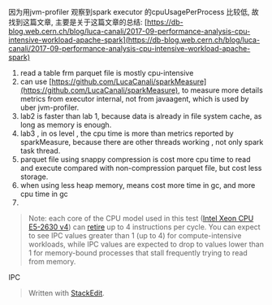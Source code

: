 因为用jvm-profiler 观察到spark executor 的cpuUsagePerProcess 比较低, 故找到这篇文章, 主要是关于这篇文章的总结: 
[https://db-blog.web.cern.ch/blog/luca-canali/2017-09-performance-analysis-cpu-intensive-workload-apache-spark](https://db-blog.web.cern.ch/blog/luca-canali/2017-09-performance-analysis-cpu-intensive-workload-apache-spark)

1. read a table frm parquet file is mostly cpu-intensive
2. can use [https://github.com/LucaCanali/sparkMeasure](https://github.com/LucaCanali/sparkMeasure), to measure more details metrics from executor internal, not from javaagent, which is used by uber jvm-profiler.
3. lab2 is faster than lab 1, because data is already in file system cache, as long as memory is enough.
4. lab3 , in os level , the cpu time is more than metrics reported by sparkMeasure, because there are other threads working , not only spark task thread.
5. parquet file using snappy compression is cost more cpu time to read and execute compared with non-compression parquet file, but cost less storage. 
6. when using less heap memory, means cost more time in gc, and more cpu time in gc
7. 
>Note: each core of the CPU model used in this test ([Intel Xeon CPU E5-2630 v4](https://ark.intel.com/products/92981/Intel-Xeon-Processor-E5-2630-v4-25M-Cache-2_20-GHz)) can [retire](https://software.intel.com/en-us/forums/intel-vtune-amplifier-xe/topic/311170) up to 4 instructions per cycle. You can expect to see IPC values greater than 1 (up to 4) for compute-intensive workloads, while IPC values are expected to drop to values lower than 1 for memory-bound processes that stall frequently trying to read from memory.

IPC 


> Written with [StackEdit](https://stackedit.io/).
<!--stackedit_data:
eyJoaXN0b3J5IjpbMTE2NjY3MjIxNCwxODgzODM3OTc4LDU3OD
I3NTEzMiw4MDEwNjg0MV19
-->